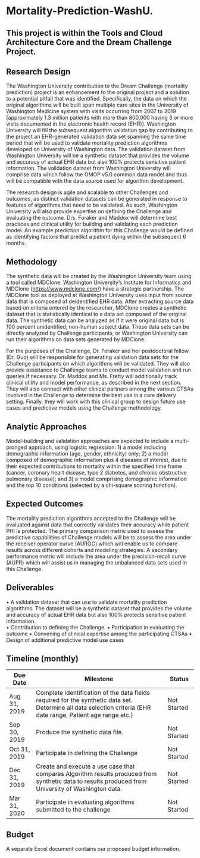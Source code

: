 # Mortality-Prediction-WashU.

## This project is within the Tools and Cloud Architecture Core and the Dream Challenge Project.  
 




## Research Design

The Washington University contribution to the Dream Challenge (mortality prediction) project is an enhancement to the original project and a solution to a potential pitfall that was identified. Specifically, the data on which the original algorithms will be built span multiple care sites in the University of Washington Medicine system with visits occurring from 2007 to 2019 [approximately 1.3 million patients with more than 800,000 having 3 or more visits documented in the electronic health record (EHR)]. Washington University will fill the subsequent algorithm validation gap by contributing to the project an EHR-generated validation data set spanning the same time period that will be used to validate mortality prediction algorithms developed on University of Washington data.  The validation dataset from Washington University will be a synthetic dataset that provides the volume and accuracy of actual EHR data but also 100% protects sensitive patient information.  The validation dataset from Washington University will comprise data which follow the OMOP v5.0 common data model and thus will be compatible with the data source used for algorithm development. 

The research design is agile and scalable to other Challenges and outcomes, as distinct validation datasets can be generated in response to features of algorithms that need to be validated. As such, Washington University will also provide expertise on defining the Challenge and evaluating the outcome. Drs. Foraker and Maddox will determine best practices and clinical utility for building and validating each prediction model. An example prediction algorithm for this Challenge would be defined as identifying factors that predict a patient dying within the subsequent 6 months.

## Methodology

The synthetic data will be created by the Washington University team using a tool called MDClone. Washington University’s Institute for Informatics and MDClone (https://www.mdclone.com/) have a strategic partnership. The MDClone tool as deployed at Washington University uses input from source data that is composed of deidentified EHR data.  After extracting source data based on criteria entered by the researcher, MDClone creates a synthetic dataset that is statistically identical to a data set composed of the original data. The synthetic data can be analyzed as if it were original data but is 100 percent unidentified, non-human subject data.  These data sets can be directly analyzed by Challenge participants, or Washington University can run their algorithms on data sets generated by MDClone.

For the purposes of the Challenge, Dr. Foraker and her postdoctoral fellow (Dr. Guo) will be responsible for generating validation data sets for the Challenge participants on which algorithms will be validated. They will also provide assistance to Challenge teams to conduct model validation and run queries if necessary. Dr. Maddox and Ms. Fretty will additionally track clinical utility and model performance, as described in the next section.  They will also connect with other clinical partners among the various CTSAs involved in the Challenge to determine the best use in a care delivery setting.  Finally, they will work with this clinical group to design future use cases and predictive models using the Challenge methodology.

## Analytic Approaches  

Model-building and validation approaches are expected to include a multi-pronged approach, using logistic regression: 1) a model including demographic information (age, gender, ethnicity) only; 2) a model composed of demographic information plus 4 diseases of interest, due to their expected contributions to mortality within the specified time frame (cancer, coronary heart disease, type 2 diabetes, and chronic obstructive pulmonary disease); and 3) a model comprising demographic information and the top 10 conditions (selected by a chi-square scoring function).

## Expected Outcomes

The mortality prediction algorithms accepted to the Challenge will be evaluated against data that correctly validates their accuracy while patient PHI is protected. The primary comparison metric used to assess the predictive capabilities of Challenge models will be to assess the area under the receiver operator curve (AUROC) which will enable us to compare results across different cohorts and modeling strategies. A secondary performance metric will include the area under the precision-recall curve (AUPR) which will assist us in managing the unbalanced data sets used in this Challenge.
 
## Deliverables

•	A validation dataset that can use to validate mortality prediction algorithms.  The dataset will be a synthetic dataset that provides the volume and accuracy of actual EHR data but also 100% protects sensitive patient information.   
•	Contribution to defining the Challenge. 
•	Participation in evaluating the outcome
•	Convening of clinical expertise among the participating CTSAs
•	Design of additional predictive model use cases

## Timeline (monthly)

|Due Date      |Milestone                                                                      |Status                          |
|--------------|-------------------------------------------------------------------------------|--------------------------------|
|Aug 31, 2019|Complete identification of the data fields required for the synthetic data set. Determine all data selection criteria (EHR date range, Patient age range etc.)|	Not Started                    |
|Sep 30, 2019|Produce the synthetic data file.                                               |	Not Started |
|Oct 31, 2019|Participate in defining the Challenge                                          |Not Started        	| 
|Dec 31, 2019|Create and execute a use case that compares Algorithm results produced from synthetic data to results produced from University of Washington data.        |Not Started	|
|Mar 31, 2020|Participate in evaluating algorithms submitted to the challenge                |Not Started	|



## Budget
A separate Excel document contains our proposed budget information.

